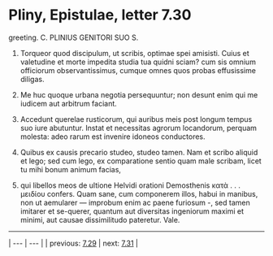 # Pliny, Epistulae, letter 7.30

greeting. C. PLINIUS GENITORI SUO S.



1. Torqueor quod discipulum, ut scribis, optimae spei amisisti. Cuius et valetudine et morte impedita studia tua quidni sciam? cum sis omnium officiorum observantissimus, cumque omnes quos probas effusissime diligas.



2. Me huc quoque urbana negotia persequuntur; non desunt enim qui me iudicem aut arbitrum faciant.



3. Accedunt querelae rusticorum, qui auribus meis post longum tempus suo iure abutuntur. Instat et necessitas agrorum locandorum, perquam molesta: adeo rarum est invenire idoneos conductores.



4. Quibus ex causis precario studeo, studeo tamen. Nam et scribo aliquid et lego; sed cum lego, ex comparatione sentio quam male scribam, licet tu mihi bonum animum facias,



5. qui libellos meos de ultione Helvidi orationi Demosthenis κατὰ . . . μειδίου confers. Quam sane, cum componerem illos, habui in manibus, non ut aemularer — improbum enim ac paene furiosum -, sed tamen imitarer et se-querer, quantum aut diversitas ingeniorum maximi et minimi, aut causae dissimilitudo pateretur. Vale.



---

| --- | --- |
| previous: [7.29](../7.29/) | next: [7.31](../7.31/) |